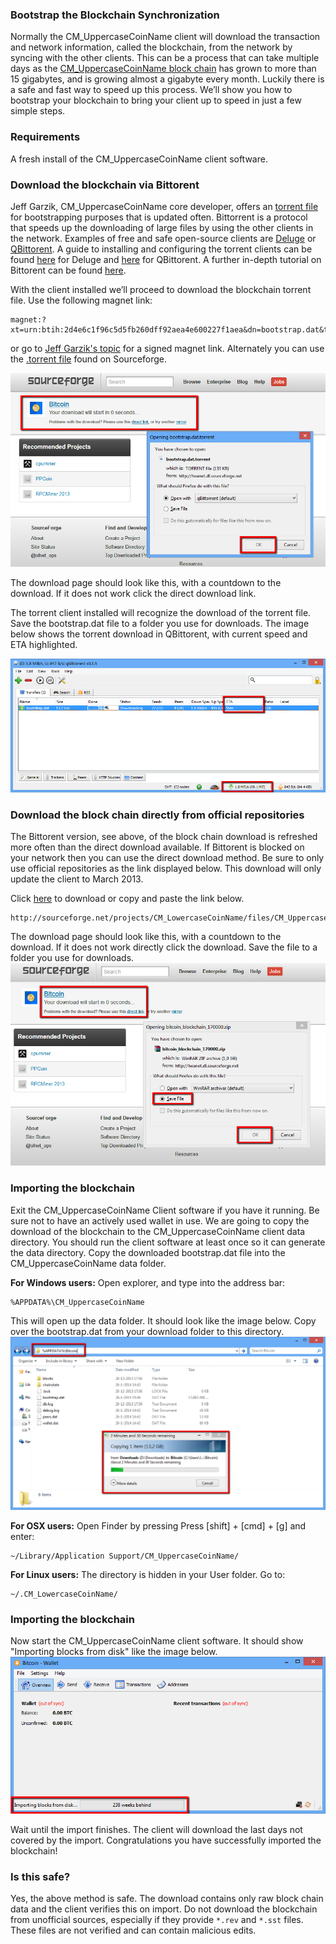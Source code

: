 ### Bootstrap the Blockchain Synchronization

Normally the CM_UppercaseCoinName client will download the transaction and network information, called the blockchain, from the network by syncing with the other clients. This can be a process that can take multiple days as the [CM_UppercaseCoinName block chain](https://blockchain.info/charts/blocks-size) has grown to more than 15 gigabytes, and is growing almost a gigabyte every month. Luckily there is a safe and fast way to speed up this process. We’ll show you how to bootstrap your blockchain to bring your client up to speed in just a few simple steps.

### Requirements

A fresh install of the CM_UppercaseCoinName client software.

### Download the blockchain via Bittorent

Jeff Garzik, CM_UppercaseCoinName core developer, offers an [torrent file](https://CM_LowercaseCoinNametalk.org/index.php?topic=145386.0) for bootstrapping purposes that is updated often. Bittorrent is a protocol that speeds up the downloading of large files by using the other clients in the network. Examples of free and safe open-source clients are [Deluge](http://deluge-torrent.org/) or [QBittorent](http://www.qbittorrent.org/). A guide to installing and configuring the torrent clients can be found [here](http://dev.deluge-torrent.org/wiki/UserGuide) for Deluge and [here](http://qbforums.shiki.hu/) for QBittorent. A further in-depth tutorial on Bittorent can be found [here](http://www.howtogeek.com/howto/31846/bittorrent-for-beginners-how-get-started-downloading-torrents/).

With the client installed we’ll proceed to download the blockchain torrent file. Use the following magnet link:

	magnet:?xt=urn:btih:2d4e6c1f96c5d5fb260dff92aea4e600227f1aea&dn=bootstrap.dat&tr=udp://tracker.openbittorrent.com:80&tr=udp://tracker.publicbt.com:80&tr=udp://tracker.ccc.de:80&tr=udp://tracker.istole.it:80
	
 or go to [Jeff Garzik's topic](https://CM_LowercaseCoinNametalk.org/index.php?topic=145386.0) for a signed magnet link. Alternately you can use the [.torrent file](http://sourceforge.net/projects/CM_LowercaseCoinName/files/CM_UppercaseCoinName/blockchain/bootstrap.dat.torrent/download) found on Sourceforge.
     
![Fig1](img/bootstrap1.png)

The download page should look like this, with a countdown to the download. If it does not work click the direct download link.

The torrent client installed will recognize the download of the torrent file. Save the bootstrap.dat file to a folder you use for downloads. The image below shows the torrent download in QBittorent, with current speed and ETA highlighted.

![Fig2](img/bootstrap2.png)

### Download the block chain directly from official repositories
The Bittorent version, see above, of the block chain download is refreshed more often than the direct download available. If Bittorent is blocked on your network then you can use the direct download method. Be sure to only use official repositories as the link displayed below. This download will only update the client to March 2013.

Click [here](http://sourceforge.net/projects/CM_LowercaseCoinName/files/CM_UppercaseCoinName/blockchain/CM_LowercaseCoinName_blockchain_170000.zip/download) to download or copy and paste the link below.

	http://sourceforge.net/projects/CM_LowercaseCoinName/files/CM_UppercaseCoinName/blockchain/CM_LowercaseCoinName_blockchain_170000.zip/download
    
The download page should look like this, with a countdown to the download. If it does not work directly click the download. Save the file to a folder you use for downloads.
![Fig3](img/bootstrap3.png)

### Importing the blockchain
Exit the CM_UppercaseCoinName Client software if you have it running. Be sure not to have an actively used wallet in use. We are going to copy the download of the blockchain to the CM_UppercaseCoinName client data directory. You should run the client software at least once so it can generate the data directory. Copy the downloaded bootstrap.dat file into the CM_UppercaseCoinName data folder.

**For Windows users:**
Open explorer, and type into the address bar:

	%APPDATA%\CM_UppercaseCoinName
    
This will open up the data folder. It should look like the image below. Copy over the bootstrap.dat from your download folder to this directory.
![Fig4](img/bootstrap4.png)

**For OSX users:**
Open Finder by pressing Press [shift] + [cmd] + [g] and enter:

	~/Library/Application Support/CM_UppercaseCoinName/
    
**For Linux users:**
The directory is hidden in your User folder. Go to:

	~/.CM_LowercaseCoinName/
    
### Importing the blockchain
Now start the CM_UppercaseCoinName client software. It should show "Importing blocks from disk" like the image below. 
![Fig5](img/bootstrap5.png)

Wait until the import finishes. The client will download the last days not covered by the import. Congratulations you have successfully imported the blockchain!

### Is this safe?

Yes, the above method is safe. The download contains only raw block chain data and the client verifies this on import. Do not download the blockchain from unofficial sources, especially if they provide `*.rev` and `*.sst` files. These files are not verified and can contain malicious edits.
